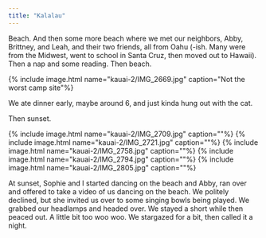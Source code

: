 ```yaml
---
title: "Kalalau"
---
```


Beach. And then some more beach where we met our neighbors, Abby, Brittney, and Leah, and their two friends, all from Oahu (-ish. Many were from the Midwest, went to school in Santa Cruz, then moved out to Hawaii). Then a nap and some reading. Then beach. 

{% include image.html name="kauai-2/IMG_2669.jpg" caption="Not the worst camp site"%}

We ate dinner early, maybe around 6, and just kinda hung out with the cat.

Then sunset.

{% include image.html name="kauai-2/IMG_2709.jpg" caption=""%}
{% include image.html name="kauai-2/IMG_2721.jpg" caption=""%}
{% include image.html name="kauai-2/IMG_2758.jpg" caption=""%}
{% include image.html name="kauai-2/IMG_2794.jpg" caption=""%}
{% include image.html name="kauai-2/IMG_2805.jpg" caption=""%}


At sunset, Sophie and I started dancing on the beach and Abby, ran over and offered to take a video of us dancing on the beach. We politely declined, but she invited us over to some singing bowls being played. We grabbed our headlamps and headed over. We stayed a short while then peaced out. A little bit too woo woo. We stargazed for a bit, then called it a night. 
